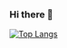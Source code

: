 ### Hi there 👋

[![Top Langs](https://github-readme-stats.vercel.app/api/top-langs/?username=NataliaMigallon)](https://github.com/NataliaMigallon/github-readme-stats)
<!--
**NataliaMigallon/NataliaMigallon** is a ✨ _special_ ✨ repository because its `README.md` (this file) appears on your GitHub profile.

Here are some ideas to get you started:

- 🔭 I’m currently working on ...
- 🌱 I’m currently learning ...
- 👯 I’m looking to collaborate on ...
- 🤔 I’m looking for help with ...
- 💬 Ask me about ...
- 📫 How to reach me: ...
- 😄 Pronouns: ...
- ⚡ Fun fact: ...
-->
